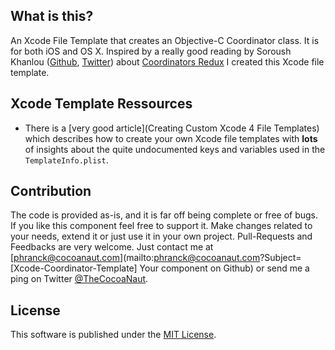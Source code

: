 ## What is this?

An Xcode File Template that creates an Objective-C Coordinator class. It is for both iOS and OS X. Inspired by a really good reading by Soroush Khanlou ([Github](https://github.com/khanlou), [Twitter](http://www.twitter.com/khanlou)) about [Coordinators Redux](http://khanlou.com/2015/10/coordinators-redux/) I created this Xcode file template.


## Xcode Template Ressources

* There is a [very good article](Creating Custom Xcode 4 File Templates) which describes how to create your own Xcode file templates with **lots** of insights about the quite undocumented keys and variables used in the `TemplateInfo.plist`.


## Contribution

The code is provided as-is, and it is far off being complete or free of bugs. If you like this component feel free to support it. Make changes related to your needs, extend it or just use it in your own project. Pull-Requests and Feedbacks are very welcome. Just contact me at [phranck@cocoanaut.com](mailto:phranck@cocoanaut.com?Subject=[Xcode-Coordinator-Template] Your component on Github) or send me a ping on Twitter [@TheCocoaNaut](http://twitter.com/TheCocoaNaut). 


## License
This software is published under the [MIT License](http://cocoanaut.mit-license.org).
